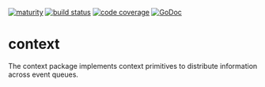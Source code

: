 [![maturity](https://img.shields.io/badge/status-alpha-red.svg)](https://github.com/the-anna-project/context) [![build status](https://travis-ci.org/the-anna-project/context.svg?branch=master)](https://travis-ci.org/the-anna-project/context) [![code coverage](https://codecov.io/github/the-anna-project/context/coverage.svg?branch=master)](https://codecov.io/github/the-anna-project/context?branch=master)  [![GoDoc](https://godoc.org/github.com/the-anna-project/context?status.svg)](http://godoc.org/github.com/the-anna-project/context)

# context
The context package implements context primitives to distribute information
across event queues.
